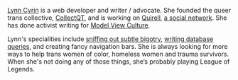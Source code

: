 [Lynn Cyrin](http://lynncyrin.me) is a web developer and writer / advocate. She founded the queer trans collective, [CollectQT](http://collectqt.me/), and is working on [Quirell](https://gitlab.com/collectqt/quirell), [a social network](http://quirell.net). She has done activist writing for [Model View Culture](https://modelviewculture.com/authors/lynn-cyrin).

Lynn's specialities include [sniffing out subtle bigotry](https://modelviewculture.com/news/how-to-be-critical-of-industry-events-without-throwing-other-women-under-the-bus), [writing database queries](http://sj2neo.herokuapp.com), and creating fancy navigation bars. She is always looking for more ways to help trans women of color, homeless women and trauma survivors. When she's not doing any of those things, she’s probably playing League of Legends.